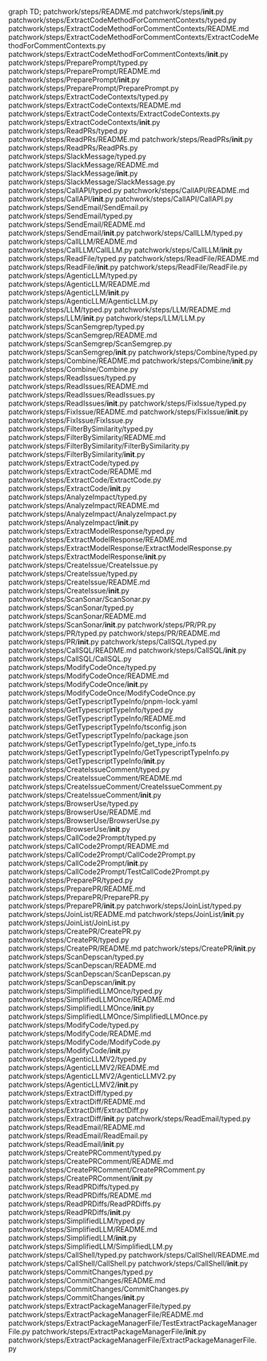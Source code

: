 graph TD;
    patchwork/steps/README.md
    patchwork/steps/__init__.py
    patchwork/steps/ExtractCodeMethodForCommentContexts/typed.py
    patchwork/steps/ExtractCodeMethodForCommentContexts/README.md
    patchwork/steps/ExtractCodeMethodForCommentContexts/ExtractCodeMethodForCommentContexts.py
    patchwork/steps/ExtractCodeMethodForCommentContexts/__init__.py
    patchwork/steps/PreparePrompt/typed.py
    patchwork/steps/PreparePrompt/README.md
    patchwork/steps/PreparePrompt/__init__.py
    patchwork/steps/PreparePrompt/PreparePrompt.py
    patchwork/steps/ExtractCodeContexts/typed.py
    patchwork/steps/ExtractCodeContexts/README.md
    patchwork/steps/ExtractCodeContexts/ExtractCodeContexts.py
    patchwork/steps/ExtractCodeContexts/__init__.py
    patchwork/steps/ReadPRs/typed.py
    patchwork/steps/ReadPRs/README.md
    patchwork/steps/ReadPRs/__init__.py
    patchwork/steps/ReadPRs/ReadPRs.py
    patchwork/steps/SlackMessage/typed.py
    patchwork/steps/SlackMessage/README.md
    patchwork/steps/SlackMessage/__init__.py
    patchwork/steps/SlackMessage/SlackMessage.py
    patchwork/steps/CallAPI/typed.py
    patchwork/steps/CallAPI/README.md
    patchwork/steps/CallAPI/__init__.py
    patchwork/steps/CallAPI/CallAPI.py
    patchwork/steps/SendEmail/SendEmail.py
    patchwork/steps/SendEmail/typed.py
    patchwork/steps/SendEmail/README.md
    patchwork/steps/SendEmail/__init__.py
    patchwork/steps/CallLLM/typed.py
    patchwork/steps/CallLLM/README.md
    patchwork/steps/CallLLM/CallLLM.py
    patchwork/steps/CallLLM/__init__.py
    patchwork/steps/ReadFile/typed.py
    patchwork/steps/ReadFile/README.md
    patchwork/steps/ReadFile/__init__.py
    patchwork/steps/ReadFile/ReadFile.py
    patchwork/steps/AgenticLLM/typed.py
    patchwork/steps/AgenticLLM/README.md
    patchwork/steps/AgenticLLM/__init__.py
    patchwork/steps/AgenticLLM/AgenticLLM.py
    patchwork/steps/LLM/typed.py
    patchwork/steps/LLM/README.md
    patchwork/steps/LLM/__init__.py
    patchwork/steps/LLM/LLM.py
    patchwork/steps/ScanSemgrep/typed.py
    patchwork/steps/ScanSemgrep/README.md
    patchwork/steps/ScanSemgrep/ScanSemgrep.py
    patchwork/steps/ScanSemgrep/__init__.py
    patchwork/steps/Combine/typed.py
    patchwork/steps/Combine/README.md
    patchwork/steps/Combine/__init__.py
    patchwork/steps/Combine/Combine.py
    patchwork/steps/ReadIssues/typed.py
    patchwork/steps/ReadIssues/README.md
    patchwork/steps/ReadIssues/ReadIssues.py
    patchwork/steps/ReadIssues/__init__.py
    patchwork/steps/FixIssue/typed.py
    patchwork/steps/FixIssue/README.md
    patchwork/steps/FixIssue/__init__.py
    patchwork/steps/FixIssue/FixIssue.py
    patchwork/steps/FilterBySimilarity/typed.py
    patchwork/steps/FilterBySimilarity/README.md
    patchwork/steps/FilterBySimilarity/FilterBySimilarity.py
    patchwork/steps/FilterBySimilarity/__init__.py
    patchwork/steps/ExtractCode/typed.py
    patchwork/steps/ExtractCode/README.md
    patchwork/steps/ExtractCode/ExtractCode.py
    patchwork/steps/ExtractCode/__init__.py
    patchwork/steps/AnalyzeImpact/typed.py
    patchwork/steps/AnalyzeImpact/README.md
    patchwork/steps/AnalyzeImpact/AnalyzeImpact.py
    patchwork/steps/AnalyzeImpact/__init__.py
    patchwork/steps/ExtractModelResponse/typed.py
    patchwork/steps/ExtractModelResponse/README.md
    patchwork/steps/ExtractModelResponse/ExtractModelResponse.py
    patchwork/steps/ExtractModelResponse/__init__.py
    patchwork/steps/CreateIssue/CreateIssue.py
    patchwork/steps/CreateIssue/typed.py
    patchwork/steps/CreateIssue/README.md
    patchwork/steps/CreateIssue/__init__.py
    patchwork/steps/ScanSonar/ScanSonar.py
    patchwork/steps/ScanSonar/typed.py
    patchwork/steps/ScanSonar/README.md
    patchwork/steps/ScanSonar/__init__.py
    patchwork/steps/PR/PR.py
    patchwork/steps/PR/typed.py
    patchwork/steps/PR/README.md
    patchwork/steps/PR/__init__.py
    patchwork/steps/CallSQL/typed.py
    patchwork/steps/CallSQL/README.md
    patchwork/steps/CallSQL/__init__.py
    patchwork/steps/CallSQL/CallSQL.py
    patchwork/steps/ModifyCodeOnce/typed.py
    patchwork/steps/ModifyCodeOnce/README.md
    patchwork/steps/ModifyCodeOnce/__init__.py
    patchwork/steps/ModifyCodeOnce/ModifyCodeOnce.py
    patchwork/steps/GetTypescriptTypeInfo/pnpm-lock.yaml
    patchwork/steps/GetTypescriptTypeInfo/typed.py
    patchwork/steps/GetTypescriptTypeInfo/README.md
    patchwork/steps/GetTypescriptTypeInfo/tsconfig.json
    patchwork/steps/GetTypescriptTypeInfo/package.json
    patchwork/steps/GetTypescriptTypeInfo/get_type_info.ts
    patchwork/steps/GetTypescriptTypeInfo/GetTypescriptTypeInfo.py
    patchwork/steps/GetTypescriptTypeInfo/__init__.py
    patchwork/steps/CreateIssueComment/typed.py
    patchwork/steps/CreateIssueComment/README.md
    patchwork/steps/CreateIssueComment/CreateIssueComment.py
    patchwork/steps/CreateIssueComment/__init__.py
    patchwork/steps/BrowserUse/typed.py
    patchwork/steps/BrowserUse/README.md
    patchwork/steps/BrowserUse/BrowserUse.py
    patchwork/steps/BrowserUse/__init__.py
    patchwork/steps/CallCode2Prompt/typed.py
    patchwork/steps/CallCode2Prompt/README.md
    patchwork/steps/CallCode2Prompt/CallCode2Prompt.py
    patchwork/steps/CallCode2Prompt/__init__.py
    patchwork/steps/CallCode2Prompt/TestCallCode2Prompt.py
    patchwork/steps/PreparePR/typed.py
    patchwork/steps/PreparePR/README.md
    patchwork/steps/PreparePR/PreparePR.py
    patchwork/steps/PreparePR/__init__.py
    patchwork/steps/JoinList/typed.py
    patchwork/steps/JoinList/README.md
    patchwork/steps/JoinList/__init__.py
    patchwork/steps/JoinList/JoinList.py
    patchwork/steps/CreatePR/CreatePR.py
    patchwork/steps/CreatePR/typed.py
    patchwork/steps/CreatePR/README.md
    patchwork/steps/CreatePR/__init__.py
    patchwork/steps/ScanDepscan/typed.py
    patchwork/steps/ScanDepscan/README.md
    patchwork/steps/ScanDepscan/ScanDepscan.py
    patchwork/steps/ScanDepscan/__init__.py
    patchwork/steps/SimplifiedLLMOnce/typed.py
    patchwork/steps/SimplifiedLLMOnce/README.md
    patchwork/steps/SimplifiedLLMOnce/__init__.py
    patchwork/steps/SimplifiedLLMOnce/SimplifiedLLMOnce.py
    patchwork/steps/ModifyCode/typed.py
    patchwork/steps/ModifyCode/README.md
    patchwork/steps/ModifyCode/ModifyCode.py
    patchwork/steps/ModifyCode/__init__.py
    patchwork/steps/AgenticLLMV2/typed.py
    patchwork/steps/AgenticLLMV2/README.md
    patchwork/steps/AgenticLLMV2/AgenticLLMV2.py
    patchwork/steps/AgenticLLMV2/__init__.py
    patchwork/steps/ExtractDiff/typed.py
    patchwork/steps/ExtractDiff/README.md
    patchwork/steps/ExtractDiff/ExtractDiff.py
    patchwork/steps/ExtractDiff/__init__.py
    patchwork/steps/ReadEmail/typed.py
    patchwork/steps/ReadEmail/README.md
    patchwork/steps/ReadEmail/ReadEmail.py
    patchwork/steps/ReadEmail/__init__.py
    patchwork/steps/CreatePRComment/typed.py
    patchwork/steps/CreatePRComment/README.md
    patchwork/steps/CreatePRComment/CreatePRComment.py
    patchwork/steps/CreatePRComment/__init__.py
    patchwork/steps/ReadPRDiffs/typed.py
    patchwork/steps/ReadPRDiffs/README.md
    patchwork/steps/ReadPRDiffs/ReadPRDiffs.py
    patchwork/steps/ReadPRDiffs/__init__.py
    patchwork/steps/SimplifiedLLM/typed.py
    patchwork/steps/SimplifiedLLM/README.md
    patchwork/steps/SimplifiedLLM/__init__.py
    patchwork/steps/SimplifiedLLM/SimplifiedLLM.py
    patchwork/steps/CallShell/typed.py
    patchwork/steps/CallShell/README.md
    patchwork/steps/CallShell/CallShell.py
    patchwork/steps/CallShell/__init__.py
    patchwork/steps/CommitChanges/typed.py
    patchwork/steps/CommitChanges/README.md
    patchwork/steps/CommitChanges/CommitChanges.py
    patchwork/steps/CommitChanges/__init__.py
    patchwork/steps/ExtractPackageManagerFile/typed.py
    patchwork/steps/ExtractPackageManagerFile/README.md
    patchwork/steps/ExtractPackageManagerFile/TestExtractPackageManagerFile.py
    patchwork/steps/ExtractPackageManagerFile/__init__.py
    patchwork/steps/ExtractPackageManagerFile/ExtractPackageManagerFile.py
